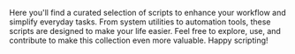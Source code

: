 Here you'll find a curated selection of scripts to enhance your workflow and simplify everyday tasks. 
From system utilities to automation tools, these scripts are designed to make your life easier. 
Feel free to explore, use, and contribute to make this collection even more valuable. 
Happy scripting!
